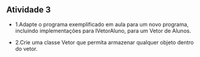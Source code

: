 ## Atividade 3

- 1.Adapte o programa exemplificado em aula para um novo programa, incluindo implementações para IVetorAluno,  para um Vetor de Alunos.

- 2.Crie uma classe Vetor que permita armazenar qualquer objeto dentro do vetor.
